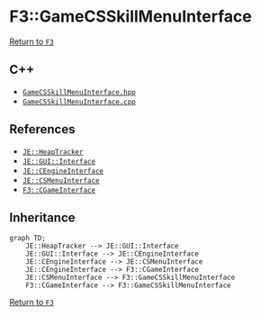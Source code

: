 # F3::GameCSSkillMenuInterface

[Return to `F3`](/docs/f3.md)

## C++

- [`GameCSSkillMenuInterface.hpp`](/src/f3/GameCSSkillMenuInterface.hpp)
- [`GameCSSkillMenuInterface.cpp`](/src/f3/GameCSSkillMenuInterface.cpp)

## References

- [`JE::HeapTracker`](https://github.com/OpenJE/openje/docs/je/HeapTracker.md)
- [`JE::GUI::Interface`](https://github.com/OpenJE/openje/docs/je/GUI/Interface.md)
- [`JE::CEngineInterface`](https://github.com/OpenJE/openje/docs/je/CEngineInterface.md)
- [`JE::CSMenuInterface`](https://github.com/OpenJE/openje/docs/je/CSMenuInterface.md)
- [`F3::CGameInterface`](/docs/f3/CGameInterface.md)

## Inheritance

```mermaid
graph TD;
    JE::HeapTracker --> JE::GUI::Interface
    JE::GUI::Interface --> JE::CEngineInterface
    JE::CEngineInterface --> JE::CSMenuInterface
    JE::CEngineInterface --> F3::CGameInterface
    JE::CSMenuInterface --> F3::GameCSSkillMenuInterface
    F3::CGameInterface --> F3::GameCSSkillMenuInterface
```

[Return to `F3`](/docs/f3.md)
